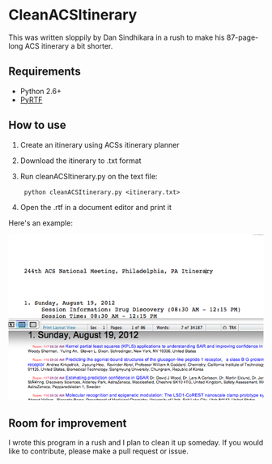 # CleanACSItinerary
This was written sloppily by Dan Sindhikara in a rush
to make his 87-page-long ACS itinerary a bit shorter.

## Requirements
* Python 2.6+
* [PyRTF](http://sourceforge.net/projects/pyrtf/)

## How to use
1. Create an itinerary using ACSs itinerary planner
2. Download the itinerary to .txt format
3. Run cleanACSItinerary.py on the text file:

		python cleanACSItinerary.py <itinerary.txt>
4. Open the .rtf in a document editor and print it


Here's an example:

![beforevsafter](https://github.com/dansind/CleanACSItinerary/blob/master/before_after.png)


## Room for improvement

I wrote this program in a rush and I plan to clean it up someday. If you would like to contribute, please make a pull request or issue.



